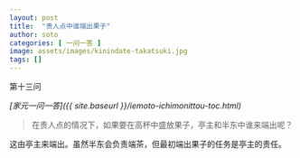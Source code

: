 ```yaml
---
layout: post
title:  "贵人点中谁端出果子"
author: soto
categories: [ 一问一答 ]
image: assets/images/kinindate-takatsuki.jpg
tags: []
---
```


第十三问

*[家元一问一答]({{ site.baseurl }}/iemoto-ichimonittou-toc.html)*

> 在贵人点的情况下，如果要在高杯中盛放果子，亭主和半东中谁来端出呢？

这由亭主来端出。虽然半东会负责端茶，但最初端出果子的任务是亭主的责任。
